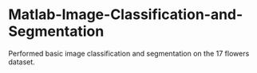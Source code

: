 # Matlab-Image-Classification-and-Segmentation
Performed basic image classification and segmentation on the 17 flowers dataset.



